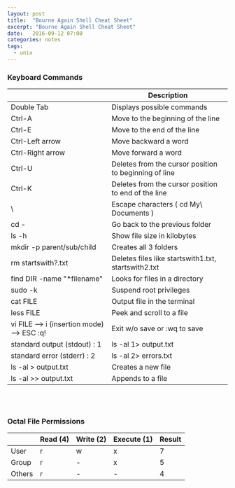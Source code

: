 ```yaml
---
layout: post
title:  "Bourne Again Shell Cheat Sheet"
excerpt: "Bourne Again Shell Cheat Sheet"
date:   2016-09-12 07:00
categories: notes
tags:
  - unix
---
```


<p><h3>Keyboard Commands</h3></p>
<table class="table table-bordered table-striped">
  <thead>
    <tr>
        <th></th>
        <th>Description</th>
    </tr>
  </thead>
  <tbody>
    <tr>
        <td>Double Tab</td>
        <td>Displays possible commands</td>
    </tr>
    <tr>
        <td>Ctrl-A</td>
        <td>Move to the beginning of the line</td>
    </tr>
    <tr>
      <td>Ctrl-E</td>
      <td>Move to the end of the line</td>
    </tr>
    <tr>
      <td>Ctrl-Left arrow</td>
      <td>Move backward a word</td>
    </tr>
    <tr>
      <td>Ctrl-Right arrow</td>
      <td>Move forward a word</td>
    </tr>
    <tr>
      <td>Ctrl-U</td>
      <td>Deletes from the cursor position to beginning of line</td>
    </tr>
    <tr>
      <td>Ctrl-K</td>
      <td>Deletes from the cursor position to end of the line</td>
    </tr>
    <tr>
      <td>\</td>
      <td>Escape characters ( cd My\ Documents )</td>
    </tr>
    <tr>
      <td>cd -</td>
      <td>Go back to the previous folder</td>
    </tr>
    <tr>
      <td>ls -h</td>
      <td>Show file size in kilobytes</td>
    </tr>
    <tr>
      <td>mkdir -p parent/sub/child</td>
      <td>Creates all 3 folders</td>
    </tr>
    <tr>
      <td>rm startswith?.txt</td>
      <td>Deletes files like startswith1.txt, startswith2.txt</td>
    </tr>
    <tr>
      <td>find DIR -name "*filename"</td>
      <td>Looks for files in a directory</td>
    </tr>
    <tr>
      <td>sudo -k</td>
      <td>Suspend root privileges</td>
    </tr>
    <tr>
      <td>cat FILE</td>
      <td>Output file in the terminal</td>
    </tr>
    <tr>
      <td>less FILE</td>
      <td>Peek and scroll to a file</td>
    </tr>
    <tr>
      <td>vi FILE --> i (insertion mode) --> ESC :q!</td>
      <td>Exit w/o save or :wq to save</td>
    </tr>
    <tr>
      <td>standard output (stdout)    : 1</td>
      <td>ls -al 1> output.txt</td>
    </tr>
    <tr>
      <td>standard error  (stderr)    : 2</td>
      <td>ls -al 2> errors.txt</td>
    </tr>
    <tr>
      <td>ls -al > output.txt</td>
      <td>Creates a new file</td>
    </tr>
    <tr>
      <td>ls -al >> output.txt</td>
      <td>Appends to a file</td>
    </tr>
  </tbody>
</table>
<br /><br />
<p><h3>Octal File Permissions</h3></p>
<table class="table table-bordered table-striped">
  <thead>
    <tr>
      <th></th>
      <th>Read (4)</th>
      <th>Write (2)</th>
      <th>Execute (1)</th>
      <th>Result</th>
    </tr>
  </thead>
  <tbody>
    <tr>
      <td>User</td>
      <td>r</td>
      <td>w</td>
      <td>x</td>
      <td>7</td>
    </tr>
    <tr>
      <td>Group</td>
      <td>r</td>
      <td>-</td>
      <td>x</td>
      <td>5</td>
    </tr>
    <tr>
      <td>Others</td>
      <td>r</td>
      <td>-</td>
      <td>-</td>
      <td>4</td>
    </tr>
  </tbody>
</table>
